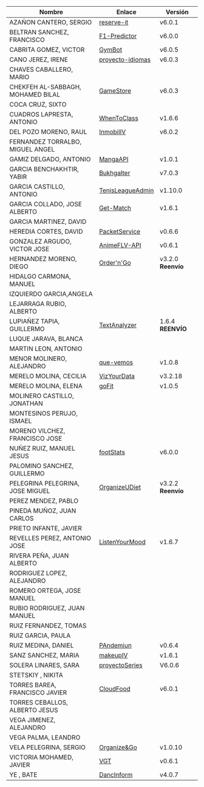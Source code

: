 | Nombre | Enlace | Versión |
|--------|--------|---------|
| AZAÑON CANTERO, SERGIO|[reserve-it](https://github.com/sergiocantero8/reserve-it) | v6.0.1 |
| BELTRAN SANCHEZ, FRANCISCO| [F1-Predictor](https://github.com/currobeltran/F1-Predictor) | v6.0.0 |
| CABRITA GOMEZ, VICTOR| [GymBot](https://github.com/torchu/GymBot) | v6.0.5 |
| CANO JEREZ, IRENE| [proyecto-idiomas](https://github.com/irenecj/proyecto-idiomas) | v6.0.3 | 
| CHAVES CABALLERO, MARIO| | |
| CHEKFEH AL-SABBAGH, MOHAMED BILAL| [GameStore](https://github.com/biilal1999/GameStore) | v6.0.3 |
| COCA CRUZ, SIXTO| | |
| CUADROS LAPRESTA, ANTONIO| [WhenToClass](https://github.com/antoniocuadros/WhenToClass) | v1.6.6 | 
| DEL POZO MORENO, RAUL| [InmobilIV](https://github.com/rauldpm/InmobilIV)| v6.0.2 |
| FERNANDEZ TORRALBO, MIGUEL ANGEL| | |
| GAMIZ DELGADO, ANTONIO | [MangaAPI](https://github.com/antoniogamiz/manga-api) | v1.0.1 |
| GARCIA BENCHAKHTIR, YABIR| [Bukhgalter](https://github.com/yabirgb/bukhgalter) | v7.0.3 |
| GARCIA CASTILLO, ANTONIO| [TenisLeagueAdmin](https://github.com/antOnioOnio/TenisLeagueAdmin) | v1.10.0 |
| GARCIA COLLADO, JOSE ALBERTO| [Get-Match](https://github.com/joseegc10/get-match) | v1.6.1 |
| GARCIA MARTINEZ, DAVID| | |
| HEREDIA CORTES, DAVID| [PacketService](https://github.com/XDavid1999/PacketService) | v0.6.6 |
| GONZALEZ ARGUDO, VICTOR JOSE| [AnimeFLV-API](https://github.com/ByteVictor/AnimeFLV-API) | v0.6.1 | 
| HERNANDEZ MORENO, DIEGO| [Order'n'Go](https://github.com/LCinder/Order-n-Go) | v3.2.0 **Reenvío** |
| HIDALGO CARMONA, MANUEL| | |
| IZQUIERDO GARCIA,ANGELA| | |
| LEJARRAGA RUBIO, ALBERTO| | |
| LUPIAÑEZ TAPIA, GUILLERMO | [TextAnalyzer](https://github.com/guillelpnz/TextAnalyzer) | 1.6.4 **REENVÍO** |
| LUQUE JARAVA, BLANCA| | |
| MARTIN LEON, ANTONIO| | |
| MENOR MOLINERO, ALEJANDRO| [que-vemos](https://github.com/AlexMenor/que-vemos) | v1.0.8 |
| MERELO MOLINA, CECILIA| [VizYourData](https://github.com/cecimerelo/VizYourData) | v3.2.18 |
| MERELO MOLINA, ELENA| [goFit](https://github.com/ElenaMerelo/goFit)  | v1.0.5 |
| MOLINERO CASTILLO, JONATHAN| | |
| MONTESINOS PERUJO, ISMAEL| | |
| MORENO VILCHEZ, FRANCISCO JOSE| | |
| NUÑEZ RUIZ, MANUEL JESUS| [footStats](https://github.com/ManuelJNunez/footStats) | v6.0.0 | 
| PALOMINO SANCHEZ, GUILLERMO| | |
| PELEGRINA PELEGRINA, JOSE MIGUEL| [OrganizeUDiet](https://github.com/josemip98/OrganizeUDiet) | v3.2.2 **Reenvío** |
| PEREZ MENDEZ, PABLO| | |
| PINEDA MUÑOZ, JUAN CARLOS| | |
| PRIETO INFANTE, JAVIER| | |
| REVELLES PEREZ, ANTONIO JOSE| [ListenYourMood](https://github.com/AntonioRev/ListenYourMood) | v1.6.7 |
| RIVERA PEÑA, JUAN ALBERTO| | |
| RODRIGUEZ LOPEZ, ALEJANDRO| | |
| ROMERO ORTEGA, JOSE MANUEL| | |
| RUBIO RODRIGUEZ, JUAN MANUEL| | |
| RUIZ FERNANDEZ, TOMAS| | |
| RUIZ GARCIA, PAULA| | |
| RUIZ MEDINA, DANIEL| [PAndemiun](https://github.com/DanielRuizMed/PAndemium) | v0.6.4 |
| SANZ SANCHEZ, MARIA|[makeupIV](https://github.com/mariasanzs/makeupIV) | v1.6.1 |
| SOLERA LINARES, SARA| [proyectoSeries](https://github.com/sarasolera/proyectoSeries) | V6.0.6 |
| STETSKIY , NIKITA| | |
| TORRES BAREA, FRANCISCO JAVIER| [CloudFood](https://github.com/FranToBa/CloudFood)  | v6.0.1 |
| TORRES CEBALLOS, ALBERTO JESUS| | |
| VEGA JIMENEZ, ALEJANDRO| | |
| VEGA PALMA, LEANDRO| | |
| VELA PELEGRINA, SERGIO| [Organize&Go](https://github.com/sergiovp/IV-OrganizeAndGo) | v1.0.10 |
| VICTORIA MOHAMED, JAVIER| [VGT](https://github.com/javizzyv/VideoGameTracker) | v0.6.1 |
| YE , BATE| [DancInform](https://github.com/WolfYe98/Proyecto_IV_Bate) | v4.0.7|
